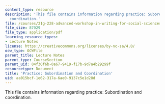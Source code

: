 ```yaml
---
content_type: resource
description: 'This file contains information regarding practice: Subordination and
  coordination.'
file: /courses/21g-228-advanced-workshop-in-writing-for-social-sciences-and-architecture-els-spring-2007/aa015bcf1e62317a6ae09137c5e1d28d_MIT21G.228S07_subord_coord.pdf
file_size: 87029
file_type: application/pdf
learning_resource_types:
- Lecture Notes
license: https://creativecommons.org/licenses/by-nc-sa/4.0/
ocw_type: OCWFile
parent_title: Lecture Notes
parent_type: CourseSection
parent_uid: 04f30f6b-0a67-9419-f17b-9d7a4b29299f
resourcetype: Document
title: 'Practice: Subordination and Coordination'
uid: aa015bcf-1e62-317a-6ae0-9137c5e1d28d
---
```

This file contains information regarding practice: Subordination and coordination.
